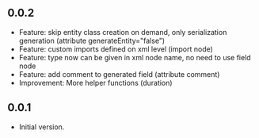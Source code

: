 ## 0.0.2

- Feature: skip entity class creation on demand, only serialization generation (attribute generateEntity="false")
- Feature: custom imports defined on xml level (import node)
- Feature: type now can be given in xml node name, no need to use field node
- Feature: add comment to generated field (attribute comment)
- Improvement: More helper functions (duration)

## 0.0.1

- Initial version.
